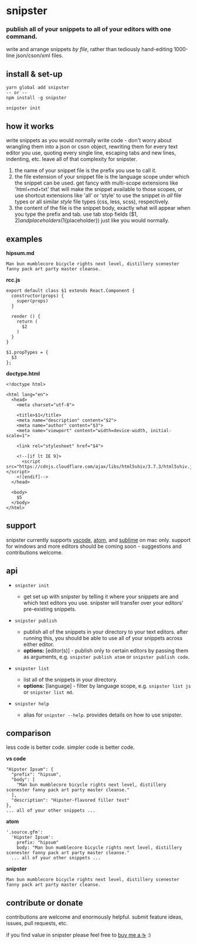 # snipster

### publish all of your snippets to all of your editors with one command.

write and arrange snippets *by file*, rather than tediously hand-editing 1000-line json/cson/xml files.

## install & set-up
```
yarn global add snipster
-- or --
npm install -g snipster

snipster init
```

## how it works
write snippets as you would normally write code - don't worry about wrangling them into a json or cson object, rewriting them for every text editor you use, quoting every single line, escaping tabs and new lines, indenting, etc. leave all of that complexity for snipster.

1. the name of your snippet file is the prefix you use to call it.
2. the file extension of your snippet file is the language scope under which the snippet can be used. get fancy with multi-scope extensions like 'html+md+txt' that will make the snippet available to those scopes, or use shortcut extensions like 'all' or 'style' to use the snippet in *all* file types or all similar *style* file types (css, less, scss), respectively.
3. the content of the file is the snippet body, exactly what will appear when you type the prefix and tab. use tab stop fields ($1, $2) and placeholders ($1{placeholder}) just like you would normally.

## examples
**hipsum.md**
```
Man bun mumblecore bicycle rights next level, distillery scenester fanny pack art party master cleanse.
```

**rcc.js**
```
export default class $1 extends React.Component {
  constructor(props) {
    super(props)
  }

  render () {
    return (
      $2
    )
  }
}

$1.propTypes = {
  $3
};
```

**doctype.html**
```
<!doctype html>

<html lang="en">
  <head>
    <meta charset="utf-8">

    <title>$1</title>
    <meta name="description" content="$2">
    <meta name="author" content="$3">
    <meta name="viewport" content="width=device-width, initial-scale=1">

    <link rel="stylesheet" href="$4">

    <!--[if lt IE 9]>
      <script src="https://cdnjs.cloudflare.com/ajax/libs/html5shiv/3.7.3/html5shiv.js"></script>
    <![endif]-->
  </head>

  <body>
    $5
  </body>
</html>
```

## support
snipster currently supports [vscode](https://code.visualstudio.com/), [atom](https://atom.io/), and [sublime](https://www.sublimetext.com/) on mac only. support for windows and more editors should be coming soon - suggestions and contributions welcome. 

<!--## benefits
- **write once.** write your snippet once, publish to all of your text editors
- **easy to write.** just write the snippet, don't write a JSON object
- **easily manage scope.** -->

## api
- `snipster init`
  - get set up with snipster by telling it where your snippets are and which text editors you use. snipster will transfer over your editors' pre-existing snippets.

- `snipster publish`
  - publish all of the snippets in your directory to your text editors. after running this, you should be able to use all of your snippets across either editor.
  - **options:** [editor(s)] - publish only to certain editors by passing them as arguments, e.g. `snipster publish atom` or `snipster publish code`.

- `snipster list`
  - list all of the snippets in your directory.
  - **options:** [language] - filter by language scope, e.g. `snipster list js` or `snipster list md`.

- `snipster help`
  - alias for `snipster --help`. provides details on how to use snipster.

## comparison
less code is better code. simpler code is better code.

**vs code**
```
"Hipster Ipsum": {
  "prefix": "hipsum",
  "body": [
    "Man bun mumblecore bicycle rights next level, distillery scenester fanny pack art party master cleanse."
  ],
  "description": "Hipster-flavored filler text"
},
... all of your other snippets ...
```

**atom**
```
'.source.gfm':
  'Hipster Ipsum':
    prefix: "hipsum"
    body: "Man bun mumblecore bicycle rights next level, distillery scenester fanny pack art party master cleanse."
  ... all of your other snippets ...
```

**snipster**
```
Man bun mumblecore bicycle rights next level, distillery scenester fanny pack art party master cleanse.
```

## contribute or donate
contributions are welcome and enormously helpful. submit feature ideas, issues, pull requests, etc. 

if you find value in snipster please feel free to [buy me a ☕](https://www.paypal.me/jhanstra/4) :)